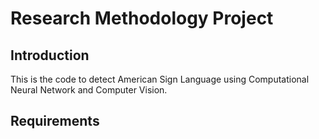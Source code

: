 # Research Methodology Project

## Introduction

This is the code to detect American Sign Language using Computational Neural Network and Computer Vision. 

## Requirements

## 
